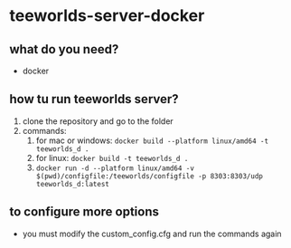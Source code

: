 # teeworlds-server-docker

## what do you need?

- docker

## how tu run teeworlds server?

1. clone the repository and go to the folder
2. commands:
    1. for mac or windows: ``docker build --platform linux/amd64 -t teeworlds_d .``
    2. for linux: ``docker build -t teeworlds_d .``
    3. ``docker run -d --platform linux/amd64 -v $(pwd)/configfile:/teeworlds/configfile -p 8303:8303/udp teeworlds_d:latest``

## to configure more options

- you must modify the custom_config.cfg and run the commands again